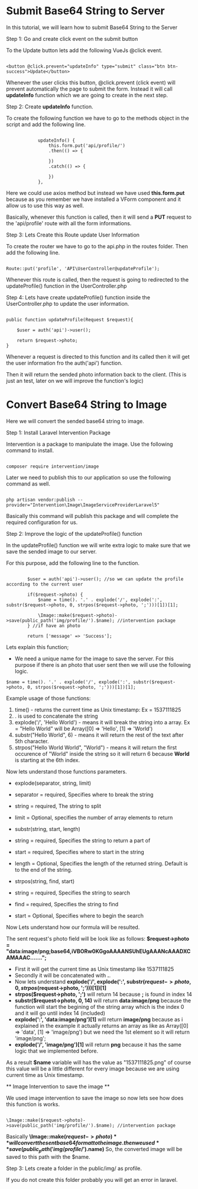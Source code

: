 # Submit Base64 String to Server

In this tutorial, we will learn how to submit Base64 String to the Server

Step 1: Go and create click event on the submit button

To the Update button lets add the following VueJs @click event.

~~~~

<button @click.prevent="updateInfo" type="submit" class="btn btn-success">Update</button>

~~~~

Whenever the user clicks this button, @click.prevent (click event) will prevent automatically the page to submit the form. Instead it will call **updateInfo** function which we are going to create in the next step.

Step 2: Create **updateInfo** function.

To create the following function we have to go to the methods object in the script and add the following line.

~~~~

            updateInfo() {
                this.form.put('api/profile/')
                .then(() => {

                })
                .catch(() => {
                    
                })
            },
~~~~

Here we could use axios method but instead we have used **this.form.put** because as you remember we have installed a VForm component and it allow us to use this way as well.

Basically, whenever this function is called, then it will send a **PUT** request to the 'api/profile' route with all the form informations.

Step 3: Lets Create this Route update User Information

To create the router we have to go to the api.php in the routes folder.
Then add the following line.

~~~~

Route::put('profile', 'API\UserController@updateProfile');

~~~~

Whenever this route is called, then the request is going to redirected to the updateProfile() function in the UserController.php

Step 4: Lets have create updateProfile() function inside the UserController.php to update the user information.

~~~~

public function updateProfile(Request $request){
	
	$user = auth('api')->user();

	return $request->photo;
}

~~~~

Whenever a request is directed to this function and its called then it will get the user information fro the auth('api') function.

Then it will return the sended photo information back to the client. (This is just an test, later on we will improve the function's logic)

# Convert Base64 String to Image

Here we will convert the sended base64 string to image.

Step 1: Install Laravel Intervention Package

Intervention is a package to manipulate the image. Use the following command to install.

~~~~

composer require intervention/image

~~~~

Later we need to publish this to our application so use the following command as well.

~~~~

php artisan vendor:publish --provider="Intervention\Image\ImageServiceProviderLaravel5"

~~~~

Basically this command will publish this package and will complete the required configuration for us.

Step 2: Improve the logic of the updateProfile() function

In the updateProfile() function we will write extra logic to make sure that we save the sended image to our server.

For this purpose, add the following line to the function.

~~~~

        $user = auth('api')->user(); //so we can update the profile according to the current user

        if($request->photo) { 
            $name = time(). '.' . explode('/', explode(':', substr($request->photo, 0, strpos($request->photo, ';')))[1])[1];

            \Image::make($request->photo)->save(public_path('img/profile/').$name); //intervention package
        } //if have an photo

        return ['message' => 'Success'];
~~~~

Lets explain this function;

* We need a unique name for the image to save the server. For this purpose if there is an photo that user sent then we will use the following logic.

~~~~
$name = time(). '.' . explode('/', explode(':', substr($request->photo, 0, strpos($request->photo, ';')))[1])[1];
~~~~

Example usage of those functions: 

1. time() - returns the current time as Unix timestamp: Ex = 1537111825
2. . is used to concatenate the string
3. explode('/', 'Hello World') - means it will break the string into a array. Ex = "Hello World" will be Array([0] => 'Hello', [1] => 'World')
4. substr("Hello World", 6) - means it will return the rest of the text after 5th character.
5. strpos("Hello World World", "World") - means it will return the first occurence of "World" inside the string so it will return 6 because **World** is starting at the 6th index.

Now lets understand those functions parameters.

* explode(separator, string, limit)
 * separator = required, Specifies where to break the string
 * string = required, The string to split
 * limit = Optional, specifies the number of array elements to return

* substr(string, start, length)
 * string = required, Specifies the string to return a part of
 * start = required, Specifies where to start in the string
 * length = Optional, Specifies the length of the returned string. Default is to the end of the string.

* strpos(string, find, start)
 * string = required, Specifies the string to search
 * find = required, Specifies the string to find
 * start = Optional, Specifies where to begin the search

Now Lets understand how our formula will be resulted.

The sent request's photo field will be look like as follows:
**$request->photo = "data:image/png;base64,iVBORw0KGgoAAAANSUhEUgAAANcAAADXCAMAAAC.......";**

* First it will get the current time as Unix timestamp like 1537111825
* Secondly it will be concatenated with **.**.
* Now lets understand **explode('/', explode(':', substr($request->photo, 0, strpos($request->photo, ';')))[1])[1]**
 * **strpos($request->photo, ';')** will return 14 because **;** is found in index 14
 * **substr($request->photo, 0, 14)** will return **data:image/png** because the function will start the begining of the string array which is the index 0 and it will go until index 14 (included)
 * **explode(':', 'data:image/png')[1]** will return **image/png** because as i explained in the example it actually returns  an array as like as Array([0] => 'data', [1] => 'image/png') but we need the 1st element so it will return 'image/png';
 * **explode('/', 'image/png')[1]** will return **png** because it has the same logic that we implemented before.

As a result **$name** variable will has the value as "1537111825.png" of course this value will be a little different for every image because we are using current time as Unix timestamp.

** Image Intervention to save the image **

We used image intervention to save the image so now lets see how does this function is works.

~~~~

\Image::make($request->photo)->save(public_path('img/profile/').$name); //intervention package

~~~~

Basically **\Image::make($request->photo)** will convert the sent base64 format to the image.
then we used **save(public_path('img/profile/').$name)** So, the converted image will be saved to this path with the $name.

Step 3: Lets create a folder in the public/img/ as profile.

If you do not create this folder probably you will get an error in laravel.
